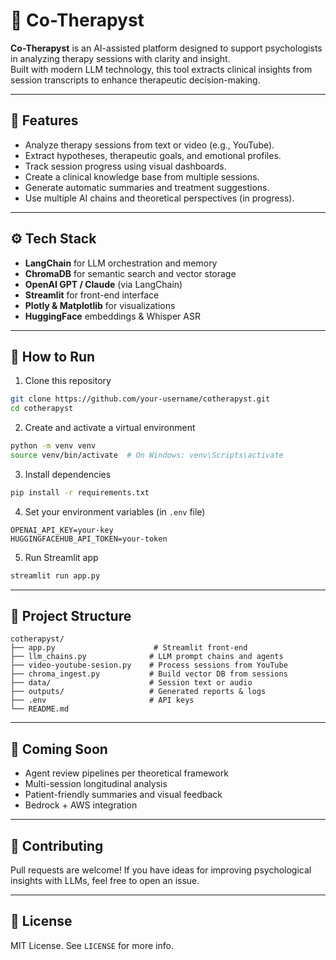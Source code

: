 # 🤖 Co-Therapyst

**Co-Therapyst** is an AI-assisted platform designed to support psychologists in analyzing therapy sessions with clarity and insight.  
Built with modern LLM technology, this tool extracts clinical insights from session transcripts to enhance therapeutic decision-making.

---

## 🧠 Features

- Analyze therapy sessions from text or video (e.g., YouTube).
- Extract hypotheses, therapeutic goals, and emotional profiles.
- Track session progress using visual dashboards.
- Create a clinical knowledge base from multiple sessions.
- Generate automatic summaries and treatment suggestions.
- Use multiple AI chains and theoretical perspectives (in progress).

---

## ⚙️ Tech Stack

- **LangChain** for LLM orchestration and memory
- **ChromaDB** for semantic search and vector storage
- **OpenAI GPT / Claude** (via LangChain)
- **Streamlit** for front-end interface
- **Plotly & Matplotlib** for visualizations
- **HuggingFace** embeddings & Whisper ASR

---

## 🚀 How to Run

1. Clone this repository  
```bash
git clone https://github.com/your-username/cotherapyst.git
cd cotherapyst
```

2. Create and activate a virtual environment  
```bash
python -m venv venv
source venv/bin/activate  # On Windows: venv\Scripts\activate
```

3. Install dependencies  
```bash
pip install -r requirements.txt
```

4. Set your environment variables (in `.env` file)  
```
OPENAI_API_KEY=your-key
HUGGINGFACEHUB_API_TOKEN=your-token
```

5. Run Streamlit app  
```bash
streamlit run app.py
```

---

## 📁 Project Structure

```
cotherapyst/
├── app.py                      # Streamlit front-end
├── llm_chains.py              # LLM prompt chains and agents
├── video-youtube-sesion.py    # Process sessions from YouTube
├── chroma_ingest.py           # Build vector DB from sessions
├── data/                      # Session text or audio
├── outputs/                   # Generated reports & logs
├── .env                       # API keys
└── README.md
```

---

## 🧪 Coming Soon

- Agent review pipelines per theoretical framework
- Multi-session longitudinal analysis
- Patient-friendly summaries and visual feedback
- Bedrock + AWS integration

---

## 🤝 Contributing

Pull requests are welcome! If you have ideas for improving psychological insights with LLMs, feel free to open an issue.

---

## 📜 License

MIT License. See `LICENSE` for more info.

